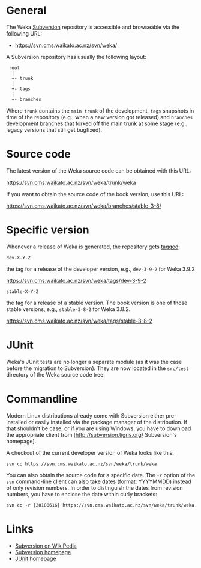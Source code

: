 # General
The Weka [Subversion](http://en.wikipedia.org/wiki/Subversion_%28software%29) repository is accessible and browseable via the following URL:

* https://svn.cms.waikato.ac.nz/svn/weka/

A Subversion repository has usually the following layout:
```
 root
  |
  +- trunk
  |
  +- tags
  |
  +- branches
```

Where `trunk` contains the `main trunk` of the development, `tags` snapshots in time of the repository (e.g., when a new version got released) and `branches` development branches that forked off the main trunk at some stage (e.g., legacy versions that still get bugfixed).

# Source code
The latest version of the Weka source code can be obtained with this URL:

https://svn.cms.waikato.ac.nz/svn/weka/trunk/weka

If you want to obtain the source code of the book version, use this URL:

https://svn.cms.waikato.ac.nz/svn/weka/branches/stable-3-8/
 
# Specific version
Whenever a release of Weka is generated, the repository gets [tagged](http://en.wikipedia.org/wiki/Revision_tag):

`dev-X-Y-Z`

the tag for a release of the developer version, e.g., `dev-3-9-2` for Weka 3.9.2
   
https://svn.cms.waikato.ac.nz/svn/weka/tags/dev-3-9-2

`stable-X-Y-Z`

the tag for a release of a stable version. The book version is one of those stable versions, e.g., `stable-3-8-2` for Weka 3.8.2.
   
https://svn.cms.waikato.ac.nz/svn/weka/tags/stable-3-8-2

# JUnit
Weka's JUnit tests are no longer a separate module (as it was the case before the migration to Subversion). They are now located in the `src/test` directory of the Weka source code tree.

# Commandline
Modern Linux distributions already come with Subversion either pre-installed or easily installed via the package manager of the distribution. If that shouldn't be case, or if you are using Windows, you have to download the appropriate client from [http://subversion.tigris.org/ Subversion's homepage].

A checkout of the current developer version of Weka looks like this:

```
svn co https://svn.cms.waikato.ac.nz/svn/weka/trunk/weka
```

You can also obtain the source code for a specific date. The `-r` option of the `svn` command-line client can also take dates (format: YYYYMMDD) instead of only revision numbers. In order to distinguish the dates from revision numbers, you have to enclose the date within curly brackets:

```
svn co -r {20180616} https://svn.cms.waikato.ac.nz/svn/weka/trunk/weka
```

# Links

* [Subversion on WikiPedia](http://en.wikipedia.org/wiki/Subversion_%28software%29)
* [Subversion homepage](https://subversion.apache.org/)
* [JUnit homepage](http://www.junit.org/)


